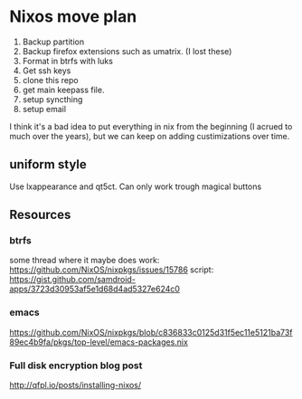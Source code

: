 # Nixos move plan

1. Backup partition
2. Backup firefox extensions such as umatrix. (I lost these)
2. Format in btrfs with luks
3. Get ssh keys
4. clone this repo
5. get main keepass file.
6. setup syncthing
7. setup email

I think it's a bad idea to put everything in nix from the beginning
(I acrued to much over the years),
but we can keep on adding custimizations over time.

## uniform style

Use lxappearance and qt5ct. Can only work trough magical buttons

## Resources

### btrfs

some thread where it maybe does work: https://github.com/NixOS/nixpkgs/issues/15786
script: https://gist.github.com/samdroid-apps/3723d30953af5e1d68d4ad5327e624c0

### emacs
https://github.com/NixOS/nixpkgs/blob/c836833c0125d31f5ec11e5121ba73f89ec4b9fa/pkgs/top-level/emacs-packages.nix

### Full disk encryption blog post
http://qfpl.io/posts/installing-nixos/
